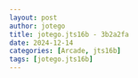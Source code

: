 ```yaml
---
layout: post
author: jotego
title: jotego.jts16b - 3b2a2fa
date: 2024-12-14
categories: [Arcade, jts16b]
tags: [jotego.jts16b]
---
```


